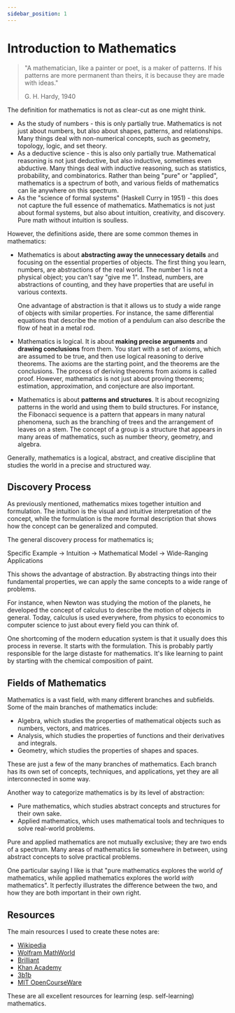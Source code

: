 ```yaml
---
sidebar_position: 1
---
```


# Introduction to Mathematics

> "A mathematician, like a painter or poet, is a maker of patterns. If his patterns are more permanent than theirs, it is because they are made with ideas."
>
> G. H. Hardy, 1940

The definition for mathematics is not as clear-cut as one might think.

- As the study of numbers - this is only partially true. Mathematics is not just about numbers, but also about shapes, patterns, and relationships.
  Many things deal with non-numerical concepts, such as geometry, topology, logic, and set theory.
- As a deductive science - this is also only partially true. Mathematical reasoning is not just deductive, but also inductive, sometimes even abductive.
  Many things deal with inductive reasoning, such as statistics, probability, and combinatorics.
  Rather than being "pure" or "applied", mathematics is a spectrum of both, and various fields of mathematics can lie anywhere on this spectrum.
- As the "science of formal systems" (Haskell Curry in 1951) - this does not capture the full essence of mathematics. Mathematics is not just about formal systems, but also about intuition, creativity, and discovery. Pure math without intuition is soulless.

However, the definitions aside, there are some common themes in mathematics:

- Mathematics is about **abstracting away the unnecessary details** and focusing on the essential properties of objects.
  The first thing you learn, numbers, are abstractions of the real world. The number 1 is not a physical object; you can't say "give me 1".
  Instead, numbers, are abstractions of counting, and they have properties that are useful in various contexts.

  One advantage of abstraction is that it allows us to study a wide range of objects with similar properties. For instance, the same differential equations that describe the motion of a pendulum can also describe the flow of heat in a metal rod.

- Mathematics is logical. It is about **making precise arguments** and **drawing conclusions** from them.
  You start with a set of axioms, which are assumed to be true, and then use logical reasoning to derive theorems.
  The axioms are the starting point, and the theorems are the conclusions. The process of deriving theorems from axioms is called proof.
  However, mathematics is not just about proving theorems; estimation, approximation, and conjecture are also important.

- Mathematics is about **patterns and structures**. It is about recognizing patterns in the world and using them to build structures.
  For instance, the Fibonacci sequence is a pattern that appears in many natural phenomena, such as the branching of trees and the arrangement of leaves on a stem.
  The concept of a group is a structure that appears in many areas of mathematics, such as number theory, geometry, and algebra.

Generally, mathematics is a logical, abstract, and creative discipline that studies the world in a precise and structured way.

## Discovery Process

As previously mentioned, mathematics mixes together intuition and formulation. The intuition is the visual and intuitive interpretation of the concept, while the formulation is the more formal description that shows how the concept can be generalized and computed.

The general discovery process for mathematics is;

Specific Example &rarr; Intuition &rarr; Mathematical Model &rarr; Wide-Ranging Applications

This shows the advantage of abstraction. By abstracting things into their fundamental properties, we can apply the same concepts to a wide range of problems.

For instance, when Newton was studying the motion of the planets, he developed the concept of calculus to describe the motion of objects in general. Today, calculus is used everywhere, from physics to economics to computer science to just about every field you can think of.

One shortcoming of the modern education system is that it usually does this process in reverse. It starts with the formulation. This is probably partly responsible for the large distaste for mathematics. It's like learning to paint by starting with the chemical composition of paint.

## Fields of Mathematics

Mathematics is a vast field, with many different branches and subfields. Some of the main branches of mathematics include:

- Algebra, which studies the properties of mathematical objects such as numbers, vectors, and matrices.
- Analysis, which studies the properties of functions and their derivatives and integrals.
- Geometry, which studies the properties of shapes and spaces.

These are just a few of the many branches of mathematics. Each branch has its own set of concepts, techniques, and applications, yet they are all interconnected in some way.

Another way to categorize mathematics is by its level of abstraction:

- Pure mathematics, which studies abstract concepts and structures for their own sake.
- Applied mathematics, which uses mathematical tools and techniques to solve real-world problems.

Pure and applied mathematics are not mutually exclusive; they are two ends of a spectrum. Many areas of mathematics lie somewhere in between, using abstract concepts to solve practical problems.

One particular saying I like is that "pure mathematics explores the world _of_ mathematics, while applied mathematics explores the world _with_ mathematics".
It perfectly illustrates the difference between the two, and how they are both important in their own right.

## Resources

The main resources I used to create these notes are:

- [Wikipedia](https://en.wikipedia.org/wiki/Main_Page)
- [Wolfram MathWorld](https://mathworld.wolfram.com/)
- [Brilliant](https://brilliant.org/)
- [Khan Academy](https://www.khanacademy.org/)
- [3b1b](https://www.youtube.com/@3blue1brown)
- [MIT OpenCourseWare](https://ocw.mit.edu/index.htm)

These are all excellent resources for learning (esp. self-learning) mathematics.
